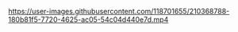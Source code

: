 



https://user-images.githubusercontent.com/118701655/210368788-180b81f5-7720-4625-ac05-54c04d440e7d.mp4

